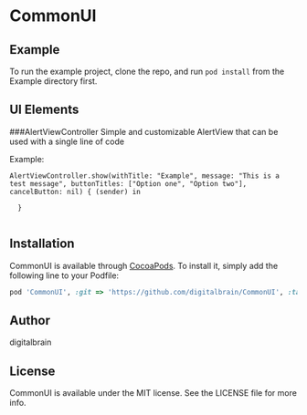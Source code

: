 # CommonUI



## Example

To run the example project, clone the repo, and run `pod install` from the Example directory first.

## UI Elements
###AlertViewController
Simple and customizable AlertView that can be used with a single line of code

Example:

```
AlertViewController.show(withTitle: "Example", message: "This is a test message", buttonTitles: ["Option one", "Option two"], cancelButton: nil) { (sender) in
            
  }
        
```

## Installation

CommonUI is available through [CocoaPods](http://cocoapods.org). To install
it, simply add the following line to your Podfile:

```ruby
pod 'CommonUI', :git => 'https://github.com/digitalbrain/CommonUI', :tag => '0.1.0'
```

## Author

digitalbrain

## License

CommonUI is available under the MIT license. See the LICENSE file for more info.
